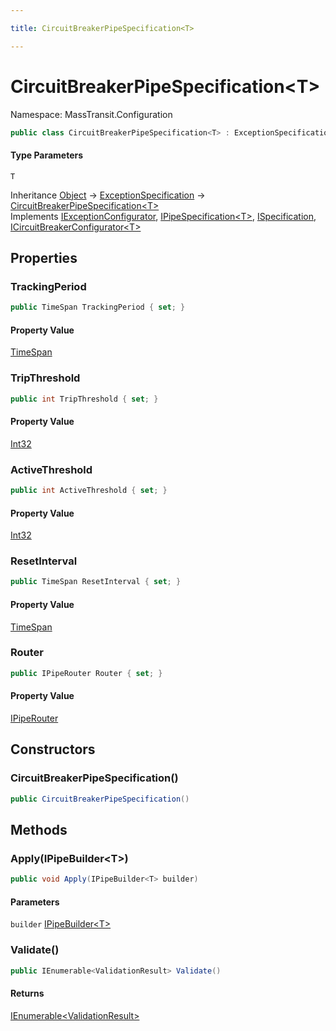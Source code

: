 ```yaml
---

title: CircuitBreakerPipeSpecification<T>

---
```


# CircuitBreakerPipeSpecification\<T\>

Namespace: MassTransit.Configuration

```csharp
public class CircuitBreakerPipeSpecification<T> : ExceptionSpecification, IExceptionConfigurator, IPipeSpecification<T>, ISpecification, ICircuitBreakerConfigurator<T>
```

#### Type Parameters

`T`<br/>

Inheritance [Object](https://learn.microsoft.com/en-us/dotnet/api/system.object) → [ExceptionSpecification](../../masstransit-abstractions/masstransit-configuration/exceptionspecification) → [CircuitBreakerPipeSpecification\<T\>](../masstransit-configuration/circuitbreakerpipespecification-1)<br/>
Implements [IExceptionConfigurator](../../masstransit-abstractions/masstransit/iexceptionconfigurator), [IPipeSpecification\<T\>](../../masstransit-abstractions/masstransit-configuration/ipipespecification-1), [ISpecification](../../masstransit-abstractions/masstransit/ispecification), [ICircuitBreakerConfigurator\<T\>](../masstransit/icircuitbreakerconfigurator-1)

## Properties

### **TrackingPeriod**

```csharp
public TimeSpan TrackingPeriod { set; }
```

#### Property Value

[TimeSpan](https://learn.microsoft.com/en-us/dotnet/api/system.timespan)<br/>

### **TripThreshold**

```csharp
public int TripThreshold { set; }
```

#### Property Value

[Int32](https://learn.microsoft.com/en-us/dotnet/api/system.int32)<br/>

### **ActiveThreshold**

```csharp
public int ActiveThreshold { set; }
```

#### Property Value

[Int32](https://learn.microsoft.com/en-us/dotnet/api/system.int32)<br/>

### **ResetInterval**

```csharp
public TimeSpan ResetInterval { set; }
```

#### Property Value

[TimeSpan](https://learn.microsoft.com/en-us/dotnet/api/system.timespan)<br/>

### **Router**

```csharp
public IPipeRouter Router { set; }
```

#### Property Value

[IPipeRouter](../masstransit-middleware/ipiperouter)<br/>

## Constructors

### **CircuitBreakerPipeSpecification()**

```csharp
public CircuitBreakerPipeSpecification()
```

## Methods

### **Apply(IPipeBuilder\<T\>)**

```csharp
public void Apply(IPipeBuilder<T> builder)
```

#### Parameters

`builder` [IPipeBuilder\<T\>](../../masstransit-abstractions/masstransit-configuration/ipipebuilder-1)<br/>

### **Validate()**

```csharp
public IEnumerable<ValidationResult> Validate()
```

#### Returns

[IEnumerable\<ValidationResult\>](https://learn.microsoft.com/en-us/dotnet/api/system.collections.generic.ienumerable-1)<br/>
